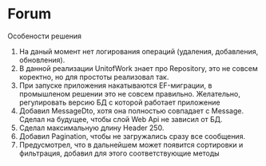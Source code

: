 # Forum
Особености решения
1. На даный момент нет логирования операций (удаления, добавления, обновления).
2. В данной реализации UnitofWork знает про Repository, это не совсем коректно, но для простоты реализовал так.
3. При запуске приложения накатываются EF-миграции, в промышленом решении это не совсем правильно. Желательно, регулировать версию БД с которой работает приложение
4. Добавил MessageDto, хотя она полностью совпадает с Message. Сделал на будущее, чтобы слой Web Api не зависил от БД. 
5. Сделал максимальную длину Header 250.
6. Добавил Pagination, чтобы не загружались сразу все сообщения.
7. Предусмотрел, что в дальнейшем может появится сортировки и фильтрация, добавил для этого соответствующие методы 
